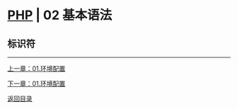 # [PHP](./index.md) | 02 基本语法

## 标识符


***
[上一章：01.环境配置](./01.环境配置.md)  

[下一章：01.环境配置](./01.环境配置.md)  

[返回目录](./index.md)